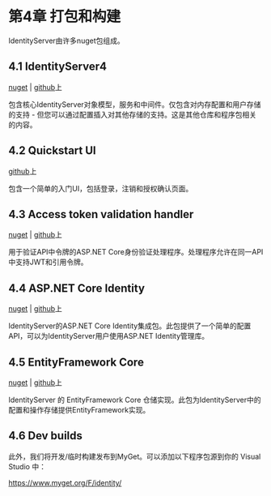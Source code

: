 # 第4章 打包和构建

IdentityServer由许多nuget包组成。   

## 4.1 IdentityServer4 
[nuget](https://www.nuget.org/packages/IdentityServer4/) | [github](https://github.com/identityserver/IdentityServer4)上   

包含核心IdentityServer对象模型，服务和中间件。仅包含对内存配置和用户存储的支持 - 但您可以通过配置插入对其他存储的支持。这是其他仓库和程序包相关的内容。   

## 4.2 Quickstart UI
[github](https://github.com/IdentityServer/IdentityServer4.Quickstart.UI)上   

包含一个简单的入门UI，包括登录，注销和授权确认页面。   

## 4.3 Access token validation handler
[nuget](https://www.nuget.org/packages/IdentityServer4.AccessTokenValidation) | [github](https://github.com/IdentityServer/IdentityServer4.AccessTokenValidation)上   

用于验证API中令牌的ASP.NET Core身份验证处理程序。处理程序允许在同一API中支持JWT和引用令牌。   

## 4.4 ASP\.NET Core Identity
[nuget](https://www.nuget.org/packages/IdentityServer4.AspNetIdentity) | [github](https://github.com/IdentityServer/IdentityServer4.AspNetIdentity)上   

IdentityServer的ASP\.NET Core Identity集成包。此包提供了一个简单的配置API，可以为IdentityServer用户使用ASP\.NET Identity管理库。

## 4.5 EntityFramework Core
[nuget](https://www.nuget.org/packages/IdentityServer4.EntityFramework) | [github](https://github.com/IdentityServer/IdentityServer4.EntityFramework)上   

IdentityServer 的 EntityFramework Core 仓储实现。此包为IdentityServer中的配置和操作存储提供EntityFramework实现。

## 4.6 Dev builds
此外，我们将开发/临时构建发布到MyGet。可以添加以下程序包源到你的 Visual Studio 中：   

<https://www.myget.org/F/identity/>   
